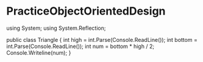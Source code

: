 # PracticeObjectOrientedDesign
using System;
using System.Reflection;

public class Triangle
{
    int high = int.Parse(Console.ReadLine());
    int bottom = int.Parse(Console.ReadLine());
    int num = bottom * high / 2;
    Console.Writeline(num);
}

